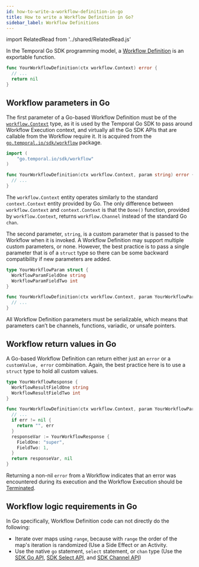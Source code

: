 ```yaml
---
id: how-to-write-a-workflow-definition-in-go
title: How to write a Workflow Definition in Go?
sidebar_label: Workflow Definitions
---
```


import RelatedRead from '../shared/RelatedRead.js'

In the Temporal Go SDK programming model, a [Workflow Definition](/docs/concepts-new/introduction#workflow-definition) is an exportable function.

```go
func YourWorkflowDefinition(ctx workflow.Context) error {
  // ...
  return nil
}
```

## Workflow parameters in Go

The first parameter of a Go-based Workflow Definition must be of the [`workflow.Context`](https://pkg.go.dev/go.temporal.io/sdk@v1.8.0/workflow#Context) type, as it is used by the Temporal Go SDK to pass around Workflow Execution context, and virtually all the Go SDK APIs that are callable from the Workflow require it.
It is acquired from the [`go.temporal.io/sdk/workflow`](https://pkg.go.dev/go.temporal.io/sdk@v1.8.0/workflow) package.

```go
import (
    "go.temporal.io/sdk/workflow"
)

func YourWorkflowDefinition(ctx workflow.Context, param string) error {
  // ...
}
```

The `workflow.Context` entity operates similarly to the standard `context.Context` entity provided by Go.
The only difference between `workflow.Context` and `context.Context` is that the `Done()` function, provided by `workflow.Context`, returns `workflow.Channel` instead of the standard Go `chan`.

The second parameter, `string`, is a custom parameter that is passed to the Workflow when it is invoked.
A Workflow Definition may support multiple custom parameters, or none.
However, the best practice is to pass a single parameter that is of a `struct` type so there can be some backward compatibility if new parameters are added.

```go
type YourWorkflowParam struct {
  WorkflowParamFieldOne string
  WorkflowParamFieldTwo int
}

func YourWorkflowDefinition(ctx workflow.Context, param YourWorkflowParam) error {
  // ...
}
```

All Workflow Definition parameters must be serializable, which means that parameters can’t be channels, functions, variadic, or unsafe pointers.

## Workflow return values in Go

A Go-based Workflow Definition can return either just an `error` or a `customValue, error` combination.
Again, the best practice here is to use a `struct` type to hold all custom values.

```go
type YourWorkflowResponse {
  WorkflowResultFieldOne string
  WorkflowResultFieldTwo int
}

func YourWorkflowDefinition(ctx workflow.Context, param YourWorkflowParam) (YourWorkflowResponse, error) {
  // ...
  if err != nil {
    return "", err
  }
  responseVar := YourWorkflowResponse {
    FieldOne: "super",
    FieldTwo: 1,
  }
  return responseVar, nil
}
```

Returning a non-nil `error` from a Workflow indicates that an error was encountered during its execution and the Workflow Execution should be [Terminated](#).

<!--
<RelatedRead
text="When to return an error from a Workflow"
goTo="#"
tagChar="g"
/>
-->

## Workflow logic requirements in Go

In Go specifically, Workflow Definition code can not directly do the following:

- Iterate over maps using `range`, because with `range` the order of the map's iteration is randomized (Use a Side Effect or an Activity.
- Use the native `go` statement, `select` statement, or `chan` type (Use the [SDK Go API](#), [SDK Select API](#), and [SDK Channel API](#))


<!--
<RelatedRead
text="General requirements for writing Workflow Definitions"
goTo="/docs/application-operations/#what-are-general-requirements-for-writing-workflow-defintions"
tagChar="g"
/>

<RelatedRead
text="How to implement a Side Effect in Go"
goTo="#"
tagChar="g"
/>

<RelatedRead
text="How to write an Activity Definition"
goTo="#how-to-write-an-activity-definition"
tagChar="g"
/>
-->
